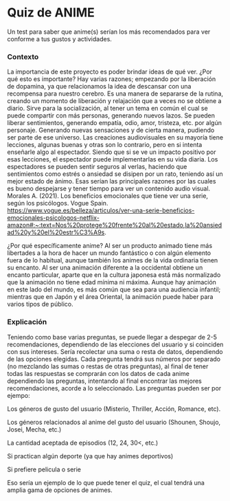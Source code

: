 # Quiz de ANIME

Un test para saber que anime(s) serían los más recomendados para ver conforme a tus gustos y actividades.

### Contexto

La importancia de este proyecto es poder brindar ideas de qué ver. ¿Por qué esto es importante? Hay varias razones; empezando por la liberación de dopamina, ya que relacionamos la idea de descansar con una recompensa para nuestro cerebro. Es una manera de separarse de la rutina, creando un momento de liberación y relajación que a veces no se obtiene a diario. Sirve para la socialización, al tener un tema en común el cual se puede compartir con más personas, generando nuevos lazos. Se pueden liberar sentimientos, generando empatía, odio, amor, tristeza, etc. por algún personaje. Generando nuevas sensaciones y de cierta manera, pudiendo ser parte de ese universo. Las creaciones audiovisuales en su mayoría tiene lecciones, algunas buenas y otras son lo contrario, pero en si intenta enseñarle algo al espectador. Siendo que si se ve un impacto positivo por esas lecciones, el espectador puede implementarlas en su vida diaria. Los espectadores se pueden sentir seguros al verlas, haciendo que sentimientos como estrés o ansiedad se disipen por un rato, teniendo así un mejor estado de ánimo. Esas serían las principales razones por las cuales es bueno despejarse y tener tiempo para ver un contenido audio visual.
Morales A. (2021). Los beneficios emocionales que tiene ver una serie, según los psicólogos. Vogue Spain. https://www.vogue.es/belleza/articulos/ver-una-serie-beneficios-emocionales-psicologos-netflix-amazon#:~:text=Nos%20protege%20frente%20al%20estado,la%20ansiedad%20y%20el%20estr%C3%A9s.

¿Por qué específicamente anime? Al ser un producto animado tiene más libertades a la hora de hacer un mundo fantástico o con algún elemento fuera de lo habitual, aunque también los animes de la vida ordinaria tienen su encanto. Al ser una animación diferente a la occidental obtiene un encanto particular, aparte que en la cultura japonesa está más normalizado que la animación no tiene edad mínima ni máxima. Aunque hay animación en este lado del mundo, es más común que sea para una audiencia infantil; mientras que en Japón y el área Oriental, la animación puede haber para varios tipos de público.

### Explicación

Teniendo como base varias preguntas, se puede llegar a despegar de 2-5 recomendaciones,  dependiendo de las elecciones del usuario y si coinciden con sus intereses. Sería recolectar una suma o resta de datos, dependiendo de las opciones elegidas. Cada pregunta tendrá sus números por separado (no mezclando las sumas o restas de otras preguntas), al final de tener todas las respuestas se comprarán con los datos de cada anime dependiendo las preguntas, intentando al final encontrar las mejores recomendaciones, acorde a lo seleccionado. Las preguntas pueden ser por ejempo:

Los géneros de gusto del usuario (Misterio, Thriller, Acción, Romance, etc).

Los géneros relacionados al anime del gusto del usuario (Shounen, Shoujo, Josei, Mecha, etc.)

La cantidad aceptada de episodios (12, 24, 30<, etc.)

Si practican algún deporte (ya que hay animes deportivos)

Si prefiere pelicula o serie

Eso sería un ejemplo de lo que puede tener el quiz, el cual tendrá una amplia gama de opciones de animes.
